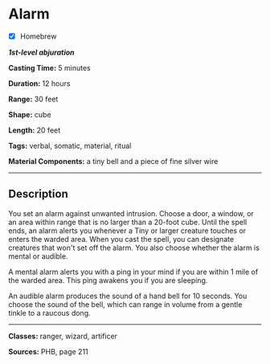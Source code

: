 # Alarm

- [x] Homebrew

***1st-level abjuration***

**Casting Time:** 5 minutes

**Duration:** 12 hours

**Range:** 30 feet

**Shape:** cube

**Length:** 20 feet

**Tags:** verbal, somatic, material, ritual

**Material Components:** a tiny bell and a piece of fine silver wire

---

## Description
You set an alarm against unwanted intrusion. Choose a door, a window, or an area within range that is no larger than a 20-foot cube. Until the spell ends, an alarm alerts you whenever a Tiny or larger creature touches or enters the warded area. When you cast the spell, you can designate creatures that won't set off the alarm. You also choose whether the alarm is mental or audible.

A mental alarm alerts you with a ping in your mind if you are within 1 mile of the warded area. This ping awakens you if you are sleeping.

An audible alarm produces the sound of a hand bell for 10 seconds. You choose the sound of the bell, which can range in volume from a gentle tinkle to a raucous dong.

---

**Classes:** ranger, wizard, artificer

**Sources:** PHB, page 211
